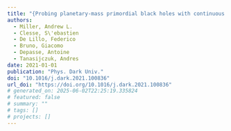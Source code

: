 ```yaml
---
title: "{Probing planetary-mass primordial black holes with continuous gravitational waves}"
authors:
  - Miller, Andrew L.
  - Clesse, S\'ebastien
  - De Lillo, Federico
  - Bruno, Giacomo
  - Depasse, Antoine
  - Tanasijczuk, Andres
date: 2021-01-01
publication: "Phys. Dark Univ."
doi: "10.1016/j.dark.2021.100836"
url_doi: "https://doi.org/10.1016/j.dark.2021.100836"
# generated_on: 2025-06-02T22:25:19.335824
# featured: false
# summary: ""
# tags: []
# projects: []
---
```

